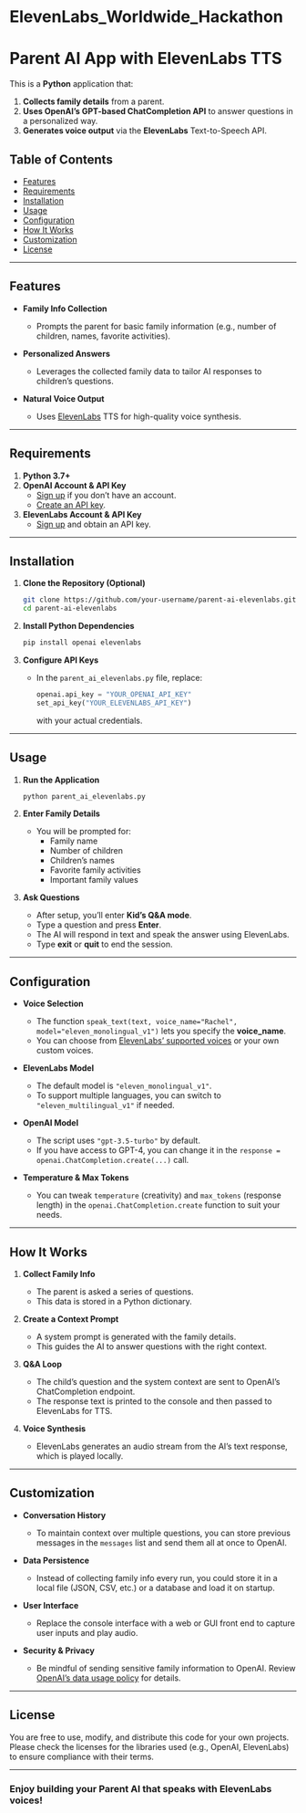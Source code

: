 # ElevenLabs_Worldwide_Hackathon
# Parent AI App with ElevenLabs TTS

This is a **Python** application that:
1. **Collects family details** from a parent.  
2. **Uses OpenAI’s GPT-based ChatCompletion API** to answer questions in a personalized way.  
3. **Generates voice output** via the **ElevenLabs** Text-to-Speech API.

## Table of Contents
- [Features](#features)  
- [Requirements](#requirements)  
- [Installation](#installation)  
- [Usage](#usage)  
- [Configuration](#configuration)  
- [How It Works](#how-it-works)  
- [Customization](#customization)  
- [License](#license)

---

## Features

- **Family Info Collection**  
  - Prompts the parent for basic family information (e.g., number of children, names, favorite activities).
  
- **Personalized Answers**  
  - Leverages the collected family data to tailor AI responses to children’s questions.

- **Natural Voice Output**  
  - Uses [ElevenLabs](https://beta.elevenlabs.io/) TTS for high-quality voice synthesis.

---

## Requirements

1. **Python 3.7+**  
2. **OpenAI Account & API Key**  
   - [Sign up](https://platform.openai.com/signup) if you don’t have an account.  
   - [Create an API key](https://platform.openai.com/account/api-keys).
3. **ElevenLabs Account & API Key**  
   - [Sign up](https://beta.elevenlabs.io/) and obtain an API key.

---

## Installation

1. **Clone the Repository (Optional)**  
   ```bash
   git clone https://github.com/your-username/parent-ai-elevenlabs.git
   cd parent-ai-elevenlabs
   ```

2. **Install Python Dependencies**  
   ```bash
   pip install openai elevenlabs
   ```

3. **Configure API Keys**  
   - In the `parent_ai_elevenlabs.py` file, replace:
     ```python
     openai.api_key = "YOUR_OPENAI_API_KEY"
     set_api_key("YOUR_ELEVENLABS_API_KEY")
     ```
     with your actual credentials.

---

## Usage

1. **Run the Application**  
   ```bash
   python parent_ai_elevenlabs.py
   ```
2. **Enter Family Details**  
   - You will be prompted for:
     - Family name  
     - Number of children  
     - Children’s names  
     - Favorite family activities  
     - Important family values  

3. **Ask Questions**  
   - After setup, you’ll enter **Kid’s Q&A mode**.  
   - Type a question and press **Enter**.  
   - The AI will respond in text and speak the answer using ElevenLabs.  
   - Type **exit** or **quit** to end the session.

---

## Configuration

- **Voice Selection**  
  - The function `speak_text(text, voice_name="Rachel", model="eleven_monolingual_v1")` lets you specify the **voice_name**.  
  - You can choose from [ElevenLabs’ supported voices](https://beta.elevenlabs.io/) or your own custom voices.  

- **ElevenLabs Model**  
  - The default model is `"eleven_monolingual_v1"`.  
  - To support multiple languages, you can switch to `"eleven_multilingual_v1"` if needed.

- **OpenAI Model**  
  - The script uses `"gpt-3.5-turbo"` by default.  
  - If you have access to GPT-4, you can change it in the `response = openai.ChatCompletion.create(...)` call.

- **Temperature & Max Tokens**  
  - You can tweak `temperature` (creativity) and `max_tokens` (response length) in the `openai.ChatCompletion.create` function to suit your needs.

---

## How It Works

1. **Collect Family Info**  
   - The parent is asked a series of questions.  
   - This data is stored in a Python dictionary.

2. **Create a Context Prompt**  
   - A system prompt is generated with the family details.  
   - This guides the AI to answer questions with the right context.

3. **Q&A Loop**  
   - The child’s question and the system context are sent to OpenAI’s ChatCompletion endpoint.  
   - The response text is printed to the console and then passed to ElevenLabs for TTS.

4. **Voice Synthesis**  
   - ElevenLabs generates an audio stream from the AI’s text response, which is played locally.

---

## Customization

- **Conversation History**  
  - To maintain context over multiple questions, you can store previous messages in the `messages` list and send them all at once to OpenAI.

- **Data Persistence**  
  - Instead of collecting family info every run, you could store it in a local file (JSON, CSV, etc.) or a database and load it on startup.

- **User Interface**  
  - Replace the console interface with a web or GUI front end to capture user inputs and play audio.  

- **Security & Privacy**  
  - Be mindful of sending sensitive family information to OpenAI. Review [OpenAI’s data usage policy](https://openai.com/policies) for details.

---

## License

You are free to use, modify, and distribute this code for your own projects. Please check the licenses for the libraries used (e.g., OpenAI, ElevenLabs) to ensure compliance with their terms.  

---

### Enjoy building your **Parent AI** that speaks with **ElevenLabs** voices!